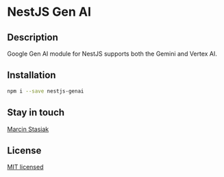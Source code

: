 # NestJS Gen AI

## Description

Google Gen AI module for NestJS supports both the Gemini and Vertex AI.

## Installation

```bash
npm i --save nestjs-genai
```

## Stay in touch

[Marcin Stasiak](https://marcinstasiak.pl)

## License

[MIT licensed](https://github.com/marcin-stasiak/nestjs-genai/blob/master/LICENSE)
